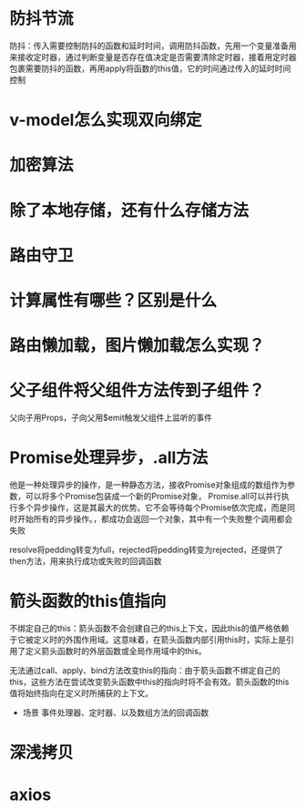 # 防抖节流
防抖：传入需要控制防抖的函数和延时时间，调用防抖函数，先用一个变量准备用来接收定时器，通过判断变量是否存在值决定是否需要清除定时器，接着用定时器包裹需要防抖的函数，再用apply将函数的this值，它的时间通过传入的延时时间控制

# v-model怎么实现双向绑定

# 加密算法

# 除了本地存储，还有什么存储方法

# 路由守卫

# 计算属性有哪些？区别是什么

# 路由懒加载，图片懒加载怎么实现？

# 父子组件将父组件方法传到子组件？
父向子用Props，子向父用$emit触发父组件上监听的事件
# Promise处理异步，.all方法
他是一种处理异步的操作，是一种静态方法，接收Promise对象组成的数组作为参数，可以将多个Promise包装成一个新的Promise对象，
Promise.all可以并行执行多个异步操作，这是其最大的优势。它不会等待每个Promise依次完成，而是同时开始所有的异步操作。，都成功会返回一个对象，其中有一个失败整个调用都会失败


resolve将pedding转变为full，rejected将pedding转变为rejected，还提供了then方法，用来执行成功或失败的回调函数
# 箭头函数的this值指向

不绑定自己的this：箭头函数不会创建自己的this上下文，因此this的值严格依赖于它被定义时的外围作用域。这意味着，在箭头函数内部引用this时，实际上是引用了定义箭头函数时的外层函数或全局作用域中的this。

无法通过call、apply、bind方法改变this的指向：由于箭头函数不绑定自己的this，这些方法在尝试改变箭头函数中this的指向时将不会有效。箭头函数的this值将始终指向在定义时所捕获的上下文。


- 场景 
事件处理器、定时器、以及数组方法的回调函数

# 深浅拷贝


# axios
